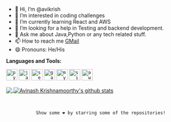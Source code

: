 - 👋 Hi, I’m @avikrish
- 👀 I’m interested in coding challenges
- 🌱 I’m currently learning React and AWS
- 🤔 I’m looking for a help in Testing and backend development.
- 💬 Ask me about Java,Python or any tech related stuff.
- 📫 How to reach me [GMail](saiavinashkrishnamoorthy@gmail.com)
- 😄 Pronouns: He/His



**Languages and Tools:**  


<code><img height="30" alt="python" src="https://user-images.githubusercontent.com/28840761/89373851-5696c900-d71c-11ea-9fad-09e52584c77b.png"></code>
<code><img height="30" alt="java" src="https://user-images.githubusercontent.com/28840761/89373844-54cd0580-d71c-11ea-8525-e618ed8e029d.png"></code>
<code><img height="30" alt="selenium" src="https://camo.githubusercontent.com/74ed64243ba05754329bc527cd4240ebd1c087a1/68747470733a2f2f73656c656e69756d2e6465762f696d616765732f73656c656e69756d5f6c6f676f5f7371756172655f677265656e2e706e67"></code>
<code><img height="30" alt="gatling" src="https://pbs.twimg.com/profile_images/1404369013266911234/GfN-UKHl_400x400.png"></code>
<code><img height="30" alt="mysql" src="https://upload.wikimedia.org/wikipedia/fr/thumb/6/62/MySQL.svg/1200px-MySQL.svg.png"></code>
<code><img height="30" alt="silktool" src="https://pbs.twimg.com/profile_images/535481375319531520/xQ0ftbRQ_400x400.png"></code>
<code><img height="30" alt="aws" src="https://upload.wikimedia.org/wikipedia/commons/thumb/9/93/Amazon_Web_Services_Logo.svg/800px-Amazon_Web_Services_Logo.svg.png"></code>

<a href="https://github.com/avikrish-ak">
  <img align="center" src="https://github-readme-stats.vercel.app/api/top-langs/?username=avikrish-ak&theme=light&hide_langs_below=1" />
</a>
<a href="https://github.com/avikrish-ak">
 <img align="center" src="https://github-readme-stats.vercel.app/api?username=avikrish-ak&show_icons=true&theme=light&line_height=27" alt="Avinash Krishnamoorthy's github stats"/>
</a>
<p></p>
<br/>

<div align="center">

     Show some ❤️ by starring some of the repositories!

</div>
